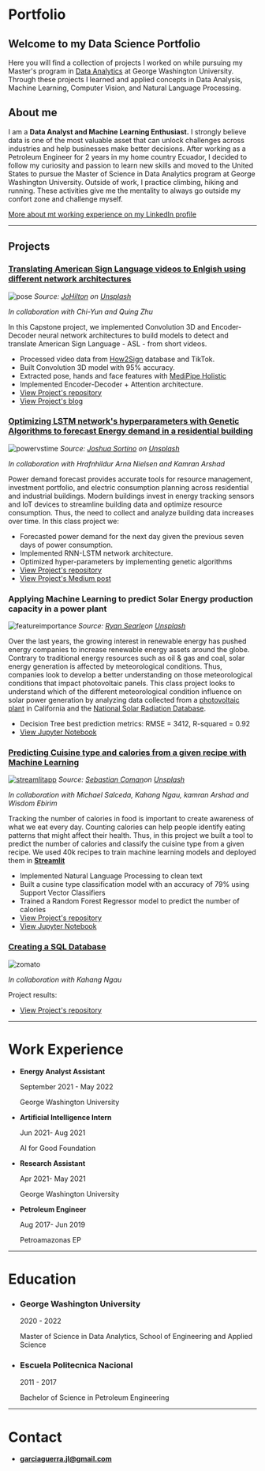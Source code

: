 # Portfolio

## Welcome to my Data Science Portfolio 
Here you will find a collection of projects I worked on while pursuing my Master's program in [Data Analytics](https://graduate.seas.gwu.edu/masters-data-analytics) at George Washington University. Through these projects I learned and applied concepts in Data Analysis, Machine Learning, Computer Vision, and Natural Language Processing. 


## About me
I am a **Data Analyst and Machine Learning Enthusiast.** I strongly believe data is one of the most valuable asset that can unlock challenges across industries and help businesses make better decisions. After working as a Petroleum Engineer for 2 years in my home country Ecuador, I decided to follow my curiosity and passion to learn new skills and moved to the United States to pursue the Master of Science in Data Analytics program at George Washington University. Outside of work, I practice climbing, hiking and running. These activities give me the mentality to always go outside my confort zone and challenge myself.

[More about mt working experience on my LinkedIn profile](https://www.linkedin.com/in/jlgarciajose/)

----
## Projects

### [Translating American Sign Language videos to Enlgish using different network architectures](https://cyc-tw.medium.com/american-sign-language-translation-approach-using-machine-learning-3ae34c112d23)
![pose](/images/signlanguageportfolio.jpeg)
*Source: [JoHilton](https://unsplash.com/@josypete?utm_source=unsplash&utm_medium=referral&utm_content=creditCopyText) on [Unsplash](https://unsplash.com/s/photos/sign-language?utm_source=unsplash&utm_medium=referral&utm_content=creditCopyText)*

*In collaboration with Chi-Yun and Quing Zhu*

In this Capstone project, we implemented Convolution 3D and Encoder-Decoder neural network architectures to build models to detect and translate American Sign Language - ASL - from short videos. 
- Processed video data from [How2Sign](https://how2sign.github.io/) database and TikTok.
- Built Convolution 3D model with 95% accuracy.
- Extracted pose, hands and face features with [MediPipe Holistic](https://google.github.io/mediapipe/solutions/holistic.html)
- Implemented Encoder-Decoder + Attention architecture.
- [View Project's repository](https://github.com/jgarcia2411/Sign-Language-Capstone.git)
- [View Project's blog](https://cyc-tw.medium.com/american-sign-language-translation-approach-using-machine-learning-3ae34c112d23)

### [Optimizing LSTM network's hyperparameters with Genetic Algorithms to forecast Energy demand in a residential building](https://medium.com/@garciaguerra.jl/forecasting-energy-demand-in-a-residential-building-with-lstm-neural-network-and-genetic-algorithms-49b0dc475c60)
![powervstime](/images/powerdemand.jpg)
*Source: [Joshua Sortino](https://unsplash.com/@sortino) on [Unsplash](https://unsplash.com/s/photos/iot)*

*In collaboration with Hrafnhildur Arna Nielsen and Kamran Arshad*

Power demand forecast provides accurate tools for resource management, investment portfolio, and electric consumption planning across residential and industrial buildings. Modern buildings invest in energy tracking sensors and IoT devices to streamline building data and optimize resource consumption. Thus, the need to collect and analyze building data increases over time. In this class project we:

-	Forecasted power demand for the next day given the previous seven days of power consumption. 
-	Implemented RNN-LSTM network architecture.
- Optimized hyper-parameters by implementing genetic algorithms
-	[View Project's repository](https://github.com/jgarcia2411/Energy-Supply-Smart-Home.git)
-	[View Project's Medium post](https://medium.com/@garciaguerra.jl/forecasting-energy-demand-in-a-residential-building-with-lstm-neural-network-and-genetic-algorithms-49b0dc475c60)


### Applying Machine Learning to predict Solar Energy production capacity in a power plant
![featureimportance](/images/pv.jpg)
*Source: [Ryan Searle](https://unsplash.com/@ryansearle)on [Unsplash](https://unsplash.com/s/photos/building-energy)*

Over the last years, the growing interest in renewable energy has pushed energy companies to increase renewable energy assets around the globe. Contrary to traditional energy resources such as oil & gas and coal, solar energy generation is affected by meteorological conditions. Thus, companies look to develop a better understanding on those meteorological conditions that impact photovoltaic panels. This class project looks to understand which of the different meteorological condition influence on solar power generation by analyzing data collected from a [photovoltaic plant]() in California and the [National Solar Radiation Database](https://nsrdb.nrel.gov/).

-	Decision Tree best prediction metrics: RMSE = 3412, R-squared = 0.92
-	[View Jupyter Notebook](/documents/SOLAR_FINAL.html)

### [Predicting Cuisine type and calories from a given recipe with Machine Learning](https://share.streamlit.io/msalceda/emse-6574-final-project/main/final_project_app.py) 
[![streamlitapp](/images/ingredients1.jpg)](https://share.streamlit.io/msalceda/emse-6574-final-project/main/final_project_app.py)
*Source: [Sebastian Coman](https://unsplash.com/@sebastiancoman)on [Unsplash](https://unsplash.com/s/photos/cuisine)*

*In collaboration with Michael Salceda, Kahang Ngau, kamran Arshad and Wisdom Ebirim*

Tracking the number of calories in food is important to create awareness  of what we eat every day. Counting calories can help people identify eating patterns that might affect their health. Thus, in this project we built a tool to predict the number of calories and classify the cuisine type from a given recipe. We used 40k recipes to train machine learning models and deployed them in [**Streamlit**](https://share.streamlit.io/msalceda/emse-6574-final-project/main/final_project_app.py) 

-	Implemented Natural Language Processing to clean text
-	Built a cusine type classification model with an accuracy of 79% using Support Vector Classifiers
-	Trained a Random Forest Regressor model to predict the number of calories
-	[View Project's repository](https://github.com/jgarcia2411/emse-6574-final-project.git)
-	[View Jupyter Notebook](https://nbviewer.org/github/msalceda/msalceda.github.io/blob/master/assets/emse6574_assignments/EMSE_6574_Final_Project.ipynb)


### [Creating a SQL Database](https://github.com/jgarcia2411/Zomato_SQL_Database.git)
![zomato](/images/zomato.png)

*In collaboration with Kahang Ngau*

Project results:
- [View Project's repository](https://github.com/jgarcia2411/Zomato_SQL_Database.git)

----

# Work Experience


- **Energy Analyst Assistant**

  September 2021 - May 2022

  George Washington University


- **Artificial Intelligence Intern**
  
  Jun 2021- Aug 2021
  
  AI for Good Foundation


- **Research Assistant** 
  
  Apr 2021- May 2021

  George Washington University


- **Petroleum Engineer**
  
  Aug 2017- Jun 2019
  
  Petroamazonas EP

----

# Education


- ### **George Washington University**
  2020 - 2022
  
  Master of Science in Data Analytics, School of Engineering and Applied Science

- ### **Escuela Politecnica Nacional**
  2011 - 2017
  
  Bachelor of Science in Petroleum Engineering

----

# Contact

- **garciaguerra.jl@gmail.com**















